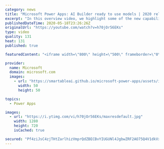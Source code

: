 ```yaml
---
category: news
title: "Microsoft Power Apps: AI Builder ready to use models | 2020 release wave 1 overview"
excerpt: "In this overview video, we highlight some of the new capabilities included in the latest update to Microsoft Power Apps, AI Builder ready to use models.     Here are the capabilities covered:   • Entity extraction helps you by identifying and extracting people, dates, places, locations, etc. from text"
publishedDateTime: 2020-05-18T23:26:26Z
originalUrl: "https://youtube.com/watch?v=h70jOr56EKs"
type: video
quality: 131
heat: 131
published: true

featuredContent: "<iframe width=\"800\" height=\"500\" frameborder=\"0\" src=\"https://www.youtube.com/embed/h70jOr56EKs\" allow=\"accelerometer; autoplay; encrypted-media; gyroscope; picture-in-picture\" allowfullscreen></iframe>"

provider:
  name: Microsoft
  domain: microsoft.com
  images:
    - url: "https://smartableai.github.io/microsoft-power-apps/assets/images/organizations/microsoft.com-50x50.jpg"
      width: 50
      height: 50

topics:
  - Power Apps

images:
  - url: "https://i.ytimg.com/vi/h70jOr56EKs/maxresdefault.jpg"
    width: 1280
    height: 720
    isCached: true

secured: "Pf4ziJsC4zjTHtZarlhizVmprQdZBECBvYIUGUNl4JgbwZRF2AO75Q4V1dkVxbl7r5hrcVPqKhjpb5QOu14T5whRx1ElXn0qhJy0MAMgUxKbTAOnLR/CsFjdxQK3T/r198RFKoAkwo5sIwhoj9knlkJLyTL+lq3gi90IBeavXQINxv7mhzGXy0kwIQQaCoXRqdYWz3fnHUwiKIGrJsgjXAkhIYDQGHHNIkgZr+B47QKWPNdx+F/2eAvMw7b9wcurQYHd7mjLnnNR3r+VuM6q3VvM3JGRzGmm4e/miELRRv0qm2tY1V33T9ewJpsVoEmmPfYO02ZQZAMc0TuJ4rTstE9sgafI34XFCjjHiPmHSaZtJzbImada/yaF14AJr1l8V5opF7wckmn1l7smkSB2C9MvaAIMrkTiQN8ejNbHOgTrexMQpIt7Y89yN5u632zt;htgf4LzCUPt428CDwRFAKg=="
---
```


